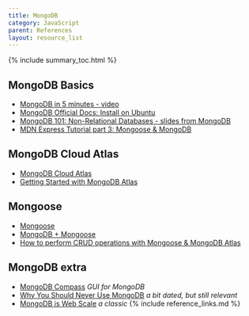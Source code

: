 ```yaml
---
title: MongoDB
category: JavaScript
parent: References
layout: resource_list
---
```


{% include summary_toc.html %}

## MongoDB Basics

- [MongoDB in 5 minutes - video](https://www.youtube.com/watch?v=EE8ZTQxa0AM)
- [MongoDB Official Docs: Install on Ubuntu](https://www.mongodb.com/docs/manual/tutorial/install-mongodb-on-ubuntu/)
- [MongoDB 101: Non-Relational Databases - slides from MongoDB](https://docs.google.com/presentation/d/1b_4GoeSsdtL-B4Qvm6Bo1Ml9G4IIEkRxbZq4Wa6f7O4/edit?usp=sharing)
- [MDN Express Tutorial part 3: Mongoose & MongoDB](https://developer.mozilla.org/en-US/docs/Learn/Server-side/Express_Nodejs/mongoose)

## MongoDB Cloud Atlas

- [MongoDB Cloud Atlas](https://www.mongodb.com/cloud/atlas)
- [Getting Started with MongoDB Atlas](https://learn.mongodb.com/courses/getting-started-with-mongodb-atlas)

## Mongoose

- [Mongoose](https://mongoosejs.com/)
- [MongoDB + Mongoose](https://www.mongodb.com/developer/languages/javascript/getting-started-with-mongodb-and-mongoose/)
- [How to perform CRUD operations with Mongoose & MongoDB Atlas](https://www.digitalocean.com/community/tutorials/nodejs-crud-operations-mongoose-mongodb-atlas)

## MongoDB extra

- [MongoDB Compass](https://www.mongodb.com/products/compass) _GUI for MongoDB_
- [Why You Should Never Use MongoDB](http://www.sarahmei.com/blog/2013/11/11/why-you-should-never-use-mongodb/) _a bit dated, but still relevant_
- [MongoDB is Web Scale](https://www.youtube.com/watch?v=b2F-DItXtZs) _a classic_
{% include reference_links.md %}
